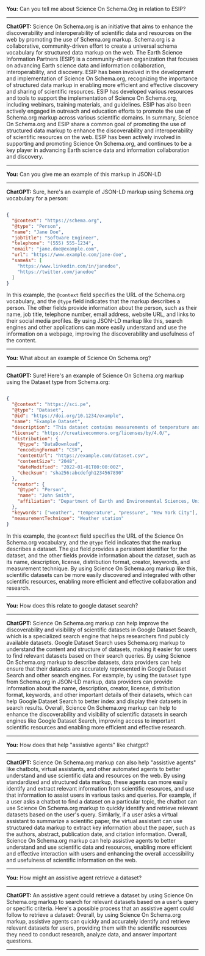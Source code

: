 **You:**
Can you tell me about Science On Schema.Org in relation to ESIP?

 --------
**ChatGPT:**
Science On Schema.org is an initiative that aims to enhance the discoverability and interoperability of scientific data and resources on the web by promoting the use of Schema.org markup. Schema.org is a collaborative, community-driven effort to create a universal schema vocabulary for structured data markup on the web.
The Earth Science Information Partners (ESIP) is a community-driven organization that focuses on advancing Earth science data and information collaboration, interoperability, and discovery. ESIP has been involved in the development and implementation of Science On Schema.org, recognizing the importance of structured data markup in enabling more efficient and effective discovery and sharing of scientific resources.
ESIP has developed various resources and tools to support the implementation of Science On Schema.org, including webinars, training materials, and guidelines. ESIP has also been actively engaged in outreach and education efforts to promote the use of Schema.org markup across various scientific domains.
In summary, Science On Schema.org and ESIP share a common goal of promoting the use of structured data markup to enhance the discoverability and interoperability of scientific resources on the web. ESIP has been actively involved in supporting and promoting Science On Schema.org, and continues to be a key player in advancing Earth science data and information collaboration and discovery.


 --------
**You:**
Can you give me an example of this markup in JSON-LD

 --------
**ChatGPT:**
Sure, here's an example of JSON-LD markup using Schema.org vocabulary for a person:
```json

{
  "@context": "https://schema.org",
  "@type": "Person",
  "name": "Jane Doe",
  "jobTitle": "Software Engineer",
  "telephone": "(555) 555-1234",
  "email": "jane.doe@example.com",
  "url": "https://www.example.com/jane-doe",
  "sameAs": [
    "https://www.linkedin.com/in/janedoe",
    "https://twitter.com/janedoe"
  ]
}

```
In this example, the `@context` field specifies the URL of the Schema.org vocabulary, and the `@type` field indicates that the markup describes a person. The other fields provide information about the person, such as their name, job title, telephone number, email address, website URL, and links to their social media profiles.
By using JSON-LD markup like this, search engines and other applications can more easily understand and use the information on a webpage, improving the discoverability and usefulness of the content.


 --------
**You:**
What about an example of Science On Schema.org?

 --------
**ChatGPT:**
Sure! Here's an example of Science On Schema.org markup using the Dataset type from Schema.org:
```json

{
  "@context": "https://sci.pe",
  "@type": "Dataset",
  "@id": "https://doi.org/10.1234/example",
  "name": "Example Dataset",
  "description": "This dataset contains measurements of temperature and pressure from a weather station located in New York City.",
  "license": "https://creativecommons.org/licenses/by/4.0/",
  "distribution": {
    "@type": "DataDownload",
    "encodingFormat": "CSV",
    "contentUrl": "https://example.com/dataset.csv",
    "contentSize": "2048",
    "dateModified": "2022-01-01T00:00:00Z",
    "checksum": "sha256:abcdefgh1234567890"
  },
  "creator": {
    "@type": "Person",
    "name": "John Smith",
    "affiliation": "Department of Earth and Environmental Sciences, University of Michigan"
  },
  "keywords": ["weather", "temperature", "pressure", "New York City"],
  "measurementTechnique": "Weather station"
}

```
In this example, the `@context` field specifies the URL of the Science On Schema.org vocabulary, and the `@type` field indicates that the markup describes a dataset. The `@id` field provides a persistent identifier for the dataset, and the other fields provide information about the dataset, such as its name, description, license, distribution format, creator, keywords, and measurement technique.
By using Science On Schema.org markup like this, scientific datasets can be more easily discovered and integrated with other scientific resources, enabling more efficient and effective collaboration and research.


 --------
**You:**
How does this relate to google dataset search?

 --------
**ChatGPT:**
Science On Schema.org markup can help improve the discoverability and visibility of scientific datasets in Google Dataset Search, which is a specialized search engine that helps researchers find publicly available datasets.
Google Dataset Search uses Schema.org markup to understand the content and structure of datasets, making it easier for users to find relevant datasets based on their search queries. By using Science On Schema.org markup to describe datasets, data providers can help ensure that their datasets are accurately represented in Google Dataset Search and other search engines.
For example, by using the `Dataset` type from Schema.org in JSON-LD markup, data providers can provide information about the name, description, creator, license, distribution format, keywords, and other important details of their datasets, which can help Google Dataset Search to better index and display their datasets in search results.
Overall, Science On Schema.org markup can help to enhance the discoverability and visibility of scientific datasets in search engines like Google Dataset Search, improving access to important scientific resources and enabling more efficient and effective research.


 --------
**You:**
How does that help "assistive agents" like chatgpt?

 --------
**ChatGPT:**
Science On Schema.org markup can also help "assistive agents" like chatbots, virtual assistants, and other automated agents to better understand and use scientific data and resources on the web. By using standardized and structured data markup, these agents can more easily identify and extract relevant information from scientific resources, and use that information to assist users in various tasks and queries.
For example, if a user asks a chatbot to find a dataset on a particular topic, the chatbot can use Science On Schema.org markup to quickly identify and retrieve relevant datasets based on the user's query. Similarly, if a user asks a virtual assistant to summarize a scientific paper, the virtual assistant can use structured data markup to extract key information about the paper, such as the authors, abstract, publication date, and citation information.
Overall, Science On Schema.org markup can help assistive agents to better understand and use scientific data and resources, enabling more efficient and effective interaction with users and enhancing the overall accessibility and usefulness of scientific information on the web.


 --------
**You:**
How might an assistive agent retrieve a dataset?

 --------
**ChatGPT:**
An assistive agent could retrieve a dataset by using Science On Schema.org markup to search for relevant datasets based on a user's query or specific criteria. Here's a possible process that an assistive agent could follow to retrieve a dataset:
Overall, by using Science On Schema.org markup, assistive agents can quickly and accurately identify and retrieve relevant datasets for users, providing them with the scientific resources they need to conduct research, analyze data, and answer important questions.


 --------
